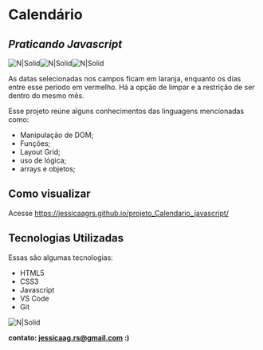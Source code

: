 # Calendário
## _Praticando Javascript_

![N|Solid](https://img.icons8.com/color/48/000000/javascript--v1.png)![N|Solid](https://img.icons8.com/color/48/000000/html-5--v1.png)![N|Solid](https://img.icons8.com/external-flaticons-lineal-color-flat-icons/48/000000/external-css-mobile-app-development-flaticons-lineal-color-flat-icons.png)


As datas selecionadas nos campos ficam em laranja, enquanto os dias entre esse período em vermelho. Há a opção de limpar e a restrição de ser dentro do mesmo mês.

Esse projeto reúne alguns conhecimentos das linguagens mencionadas como:

- Manipulação de DOM;
- Funções;
- Layout Grid;
- uso de lógica;
- arrays e objetos;

## Como visualizar

Acesse https://jessicaagrs.github.io/projeto_Calendario_javascript/

## Tecnologias Utilizadas

Essas são algumas tecnologias:

- HTML5
- CSS3
- Javascript
- VS Code
- Git

![N|Solid](https://i.ibb.co/kJm8w94/Screenshot-1.png)



**contato: jessicaag.rs@gmail.com :)**
